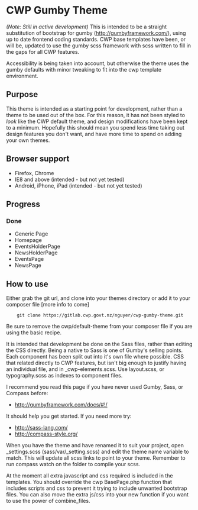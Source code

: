 # CWP Gumby Theme
_(Note: Still in active development)_
This is intended to be a straight substitution of bootstrap for gumby (http://gumbyframework.com/), using up to date frontend coding standards. CWP base templates have been, or will be, updated to use the gumby scss framework with scss written to fill in the gaps for all CWP features. 

Accessibility is being taken into account, but otherwise the theme uses the gumby defaults with minor tweaking to fit into the cwp template environment.

## Purpose
This theme is intended as a starting point for development, rather than a theme to be used out of the box. For this reason, it has not been styled to *look* like the CWP default theme, and design modifications have been kept to a minimum. Hopefully this should mean you spend less time taking out design features you don't want, and have more time to spend on adding your own themes.


## Browser support
* Firefox, Chrome
* IE8 and above (intended - but not yet tested)
* Android, iPhone, iPad (intended - but not yet tested)

## Progress

### Done
* Generic Page
* Homepage
* EventsHolderPage
* NewsHolderPage
* EventsPage
* NewsPage

## How to use
Either grab the git url, and clone into your themes directory or add it to your composer file [more info to come]
```
    git clone https://gitlab.cwp.govt.nz/nguyer/cwp-gumby-theme.git
```
    
Be sure to remove the cwp/default-theme from your composer file if you are using the basic recipe.

It is intended that development be done on the Sass files, rather than editing the CSS directly. Being a native to Sass is one of Gumby's selling points.
Each component has been split out into it's own file where possible. CSS that related directly to CWP features, but isn't big enough to justify having an individual file, 
and in _cwp-elements.scss. Use layout.scss, or typography.scss as indexes to component files.

I recommend you read this page if you have never used Gumby, Sass, or Compass before: 

* http://gumbyframework.com/docs/#!/ 

It should help you get started. If you need more try:

* http://sass-lang.com/
* http://compass-style.org/

When you have the theme and have renamed it to suit your project, open _settings.scss (sass/var/_setting.scss) and edit the theme name variable to match. This will update all scss links to point to your theme. Remember to run compass watch on the folder to compile your scss.

At the moment all extra javascript and css required is included in the templates. You should override the cwp BasePage.php function that includes scripts and css to prevent it trying to include unwanted bootstrap files. You can also move the extra js/css into your new function if you want to use the power of combine_files.
